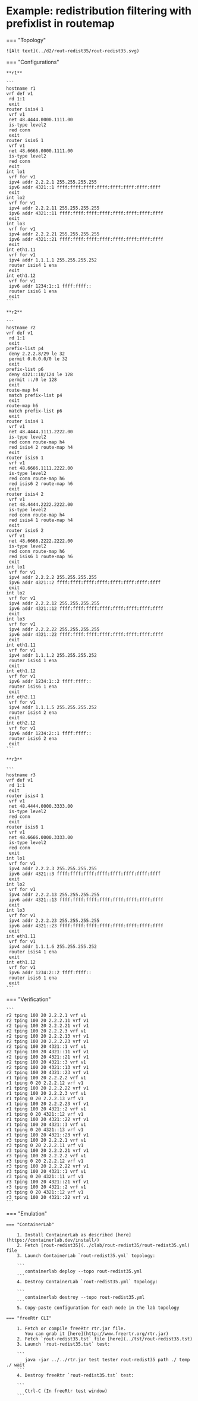 # Example: redistribution filtering with prefixlist in routemap

=== "Topology"

    ![Alt text](../d2/rout-redist35/rout-redist35.svg)

=== "Configurations"

    **r1**

    ```
    hostname r1
    vrf def v1
     rd 1:1
     exit
    router isis4 1
     vrf v1
     net 48.4444.0000.1111.00
     is-type level2
     red conn
     exit
    router isis6 1
     vrf v1
     net 48.6666.0000.1111.00
     is-type level2
     red conn
     exit
    int lo1
     vrf for v1
     ipv4 addr 2.2.2.1 255.255.255.255
     ipv6 addr 4321::1 ffff:ffff:ffff:ffff:ffff:ffff:ffff:ffff
     exit
    int lo2
     vrf for v1
     ipv4 addr 2.2.2.11 255.255.255.255
     ipv6 addr 4321::11 ffff:ffff:ffff:ffff:ffff:ffff:ffff:ffff
     exit
    int lo3
     vrf for v1
     ipv4 addr 2.2.2.21 255.255.255.255
     ipv6 addr 4321::21 ffff:ffff:ffff:ffff:ffff:ffff:ffff:ffff
     exit
    int eth1.11
     vrf for v1
     ipv4 addr 1.1.1.1 255.255.255.252
     router isis4 1 ena
     exit
    int eth1.12
     vrf for v1
     ipv6 addr 1234:1::1 ffff:ffff::
     router isis6 1 ena
     exit
    ```

    **r2**

    ```
    hostname r2
    vrf def v1
     rd 1:1
     exit
    prefix-list p4
     deny 2.2.2.8/29 le 32
     permit 0.0.0.0/0 le 32
     exit
    prefix-list p6
     deny 4321::10/124 le 128
     permit ::/0 le 128
     exit
    route-map h4
     match prefix-list p4
     exit
    route-map h6
     match prefix-list p6
     exit
    router isis4 1
     vrf v1
     net 48.4444.1111.2222.00
     is-type level2
     red conn route-map h4
     red isis4 2 route-map h4
     exit
    router isis6 1
     vrf v1
     net 48.6666.1111.2222.00
     is-type level2
     red conn route-map h6
     red isis6 2 route-map h6
     exit
    router isis4 2
     vrf v1
     net 48.4444.2222.2222.00
     is-type level2
     red conn route-map h4
     red isis4 1 route-map h4
     exit
    router isis6 2
     vrf v1
     net 48.6666.2222.2222.00
     is-type level2
     red conn route-map h6
     red isis6 1 route-map h6
     exit
    int lo1
     vrf for v1
     ipv4 addr 2.2.2.2 255.255.255.255
     ipv6 addr 4321::2 ffff:ffff:ffff:ffff:ffff:ffff:ffff:ffff
     exit
    int lo2
     vrf for v1
     ipv4 addr 2.2.2.12 255.255.255.255
     ipv6 addr 4321::12 ffff:ffff:ffff:ffff:ffff:ffff:ffff:ffff
     exit
    int lo3
     vrf for v1
     ipv4 addr 2.2.2.22 255.255.255.255
     ipv6 addr 4321::22 ffff:ffff:ffff:ffff:ffff:ffff:ffff:ffff
     exit
    int eth1.11
     vrf for v1
     ipv4 addr 1.1.1.2 255.255.255.252
     router isis4 1 ena
     exit
    int eth1.12
     vrf for v1
     ipv6 addr 1234:1::2 ffff:ffff::
     router isis6 1 ena
     exit
    int eth2.11
     vrf for v1
     ipv4 addr 1.1.1.5 255.255.255.252
     router isis4 2 ena
     exit
    int eth2.12
     vrf for v1
     ipv6 addr 1234:2::1 ffff:ffff::
     router isis6 2 ena
     exit
    ```

    **r3**

    ```
    hostname r3
    vrf def v1
     rd 1:1
     exit
    router isis4 1
     vrf v1
     net 48.4444.0000.3333.00
     is-type level2
     red conn
     exit
    router isis6 1
     vrf v1
     net 48.6666.0000.3333.00
     is-type level2
     red conn
     exit
    int lo1
     vrf for v1
     ipv4 addr 2.2.2.3 255.255.255.255
     ipv6 addr 4321::3 ffff:ffff:ffff:ffff:ffff:ffff:ffff:ffff
     exit
    int lo2
     vrf for v1
     ipv4 addr 2.2.2.13 255.255.255.255
     ipv6 addr 4321::13 ffff:ffff:ffff:ffff:ffff:ffff:ffff:ffff
     exit
    int lo3
     vrf for v1
     ipv4 addr 2.2.2.23 255.255.255.255
     ipv6 addr 4321::23 ffff:ffff:ffff:ffff:ffff:ffff:ffff:ffff
     exit
    int eth1.11
     vrf for v1
     ipv4 addr 1.1.1.6 255.255.255.252
     router isis4 1 ena
     exit
    int eth1.12
     vrf for v1
     ipv6 addr 1234:2::2 ffff:ffff::
     router isis6 1 ena
     exit
    ```

=== "Verification"

    ```
    r2 tping 100 20 2.2.2.1 vrf v1
    r2 tping 100 20 2.2.2.11 vrf v1
    r2 tping 100 20 2.2.2.21 vrf v1
    r2 tping 100 20 2.2.2.3 vrf v1
    r2 tping 100 20 2.2.2.13 vrf v1
    r2 tping 100 20 2.2.2.23 vrf v1
    r2 tping 100 20 4321::1 vrf v1
    r2 tping 100 20 4321::11 vrf v1
    r2 tping 100 20 4321::21 vrf v1
    r2 tping 100 20 4321::3 vrf v1
    r2 tping 100 20 4321::13 vrf v1
    r2 tping 100 20 4321::23 vrf v1
    r1 tping 100 20 2.2.2.2 vrf v1
    r1 tping 0 20 2.2.2.12 vrf v1
    r1 tping 100 20 2.2.2.22 vrf v1
    r1 tping 100 20 2.2.2.3 vrf v1
    r1 tping 0 20 2.2.2.13 vrf v1
    r1 tping 100 20 2.2.2.23 vrf v1
    r1 tping 100 20 4321::2 vrf v1
    r1 tping 0 20 4321::12 vrf v1
    r1 tping 100 20 4321::22 vrf v1
    r1 tping 100 20 4321::3 vrf v1
    r1 tping 0 20 4321::13 vrf v1
    r1 tping 100 20 4321::23 vrf v1
    r3 tping 100 20 2.2.2.1 vrf v1
    r3 tping 0 20 2.2.2.11 vrf v1
    r3 tping 100 20 2.2.2.21 vrf v1
    r3 tping 100 20 2.2.2.2 vrf v1
    r3 tping 0 20 2.2.2.12 vrf v1
    r3 tping 100 20 2.2.2.22 vrf v1
    r3 tping 100 20 4321::1 vrf v1
    r3 tping 0 20 4321::11 vrf v1
    r3 tping 100 20 4321::21 vrf v1
    r3 tping 100 20 4321::2 vrf v1
    r3 tping 0 20 4321::12 vrf v1
    r3 tping 100 20 4321::22 vrf v1
    ```

=== "Emulation"

    === "ContainerLab"

        1. Install ContainerLab as described [here](https://containerlab.dev/install/)  
        2. Fetch [rout-redist35](../clab/rout-redist35/rout-redist35.yml) file  
        3. Launch ContainerLab `rout-redist35.yml` topology:  

        ```
           containerlab deploy --topo rout-redist35.yml  
        ```
        4. Destroy ContainerLab `rout-redist35.yml` topology:  

        ```
           containerlab destroy --topo rout-redist35.yml  
        ```
        5. Copy-paste configuration for each node in the lab topology

    === "freeRtr CLI"

        1. Fetch or compile freeRtr rtr.jar file.  
           You can grab it [here](http://www.freertr.org/rtr.jar)  
        2. Fetch `rout-redist35.tst` file [here](../tst/rout-redist35.tst)  
        3. Launch `rout-redist35.tst` test:  

        ```
           java -jar ../../rtr.jar test tester rout-redist35 path ./ temp ./ wait
        ```
        4. Destroy freeRtr `rout-redist35.tst` test:  

        ```
           Ctrl-C (In freeRtr test window)
        ```

